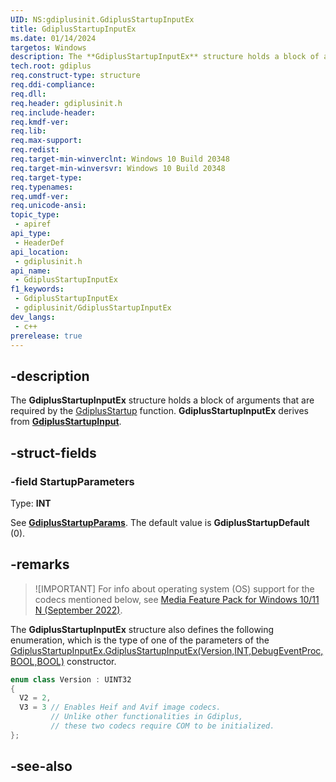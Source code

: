 ```yaml
---
UID: NS:gdiplusinit.GdiplusStartupInputEx
title: GdiplusStartupInputEx
ms.date: 01/14/2024
targetos: Windows
description: The **GdiplusStartupInputEx** structure holds a block of arguments that are required by the [GdiplusStartup](../gdiplusinit/nf-gdiplusinit-gdiplusstartup.md) function.
tech.root: gdiplus
req.construct-type: structure
req.ddi-compliance: 
req.dll: 
req.header: gdiplusinit.h
req.include-header: 
req.kmdf-ver: 
req.lib: 
req.max-support: 
req.redist: 
req.target-min-winverclnt: Windows 10 Build 20348
req.target-min-winversvr: Windows 10 Build 20348
req.target-type: 
req.typenames: 
req.umdf-ver: 
req.unicode-ansi: 
topic_type:
 - apiref
api_type:
 - HeaderDef
api_location:
 - gdiplusinit.h
api_name:
 - GdiplusStartupInputEx
f1_keywords:
 - GdiplusStartupInputEx
 - gdiplusinit/GdiplusStartupInputEx
dev_langs:
 - c++
prerelease: true
---
```


## -description

The **GdiplusStartupInputEx** structure holds a block of arguments that are required by the [GdiplusStartup](/windows/win32/api/gdiplusinit/nf-gdiplusinit-gdiplusstartup) function. **GdiplusStartupInputEx** derives from [**GdiplusStartupInput**](/windows/win32/api/gdiplusinit/nf-gdiplusinit-gdiplusstartupinput-gdiplusstartupinput).

## -struct-fields

### -field StartupParameters

Type: **INT**

See [**GdiplusStartupParams**](./ne-gdiplusinit-gdiplusstartupparams.md). The default value is **GdiplusStartupDefault** (0).

## -remarks

> ![IMPORTANT]
> For info about operating system (OS) support for the codecs mentioned below, see [Media Feature Pack for Windows 10/11 N (September 2022)](https://support.microsoft.com/windows/media-feature-pack-for-windows-10-11-n-september-2022-78cfeea5-c7d9-4aa8-b38f-ee4df1392009).

The **GdiplusStartupInputEx** structure also defines the following enumeration, which is the type of one of the parameters of the [GdiplusStartupInputEx.GdiplusStartupInputEx(Version,INT,DebugEventProc,BOOL,BOOL)](./nf-gdiplusinit-gdiplusstartupinputex-gdiplusstartupinputex(version_int_debugeventproc_bool_bool).md) constructor.

```cpp
enum class Version : UINT32
{
  V2 = 2,
  V3 = 3 // Enables Heif and Avif image codecs.
         // Unlike other functionalities in Gdiplus,
         // these two codecs require COM to be initialized.
};
```

## -see-also
